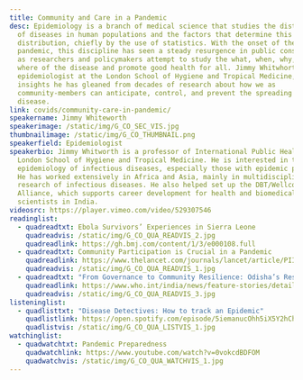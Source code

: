 ```yaml
---
title: Community and Care in a Pandemic
desc: Epidemiology is a branch of medical science that studies the distribution
  of diseases in human populations and the factors that determine this
  distribution, chiefly by the use of statistics. With the onset of the COVID-19
  pandemic, this discipline has seen a steady resurgence in public consciousness
  as researchers and policymakers attempt to study the what, when, why, and
  where of the disease and promote good health for all. Jimmy Whitwhorth, an
  epidemiologist at the London School of Hygiene and Tropical Medicine, shares
  insights he has gleaned from decades of research about how we as
  community-members can anticipate, control, and prevent the spreading of
  disease.
link: covids/community-care-in-pandemic/
speakername: Jimmy Whiteworth
speakerimage: /static/img/G_CO_SEC_VIS.jpg
thumbnailimage: /static/img/G_CO_THUMBNAIL.png
speakerfield: Epidemiologist
speakerbio: Jimmy Whitworth is a professor of International Public Health at the
  London School of Hygiene and Tropical Medicine. He is interested in the
  epidemiology of infectious diseases, especially those with epidemic potential.
  He has worked extensively in Africa and Asia, mainly in multidisciplinary
  research of infectious diseases. He also helped set up the DBT/Wellcome India
  Alliance, which supports career development for health and biomedical
  scientists in India.
videosrc: https://player.vimeo.com/video/529307546
readinglist:
  - quadreadtxt: Ebola Survivors’ Experiences in Sierra Leone
    quadreadvis: /static/img/G_CO_QUA_READVIS_2.jpg
    quadreadlink: https://gh.bmj.com/content/1/3/e000108.full
  - quadreadtxt: Community Participation is Crucial in a Pandemic
    quadreadlink: https://www.thelancet.com/journals/lancet/article/PIIS0140-6736(20)31054-0/fulltext#:~:text=Such%20public%20participation%20will%20reveal,crucially%2C%20of%20building%20future%20resilience.
    quadreadvis: /static/img/G_CO_QUA_READVIS_1.jpg
  - quadreadtxt: "From Governance to Community Resilience: Odisha’s Response to COVID-19"
    quadreadlink: https://www.who.int/india/news/feature-stories/detail/from-governance-to-community-resilience-odisha-s-response-to-covid-19
    quadreadvis: /static/img/G_CO_QUA_READVIS_3.jpg
listeninglist:
  - quadlisttxt: "Disease Detectives: How to track an Epidemic"
    quadlistlink: https://open.spotify.com/episode/5iemanucOhh5iX5Y2hChAH
    quadlistvis: /static/img/G_CO_QUA_LISTVIS_1.jpg
watchinglist:
  - quadwatchtxt: Pandemic Preparedness
    quadwatchlink: https://www.youtube.com/watch?v=0vokcdBDFOM
    quadwatchvis: /static/img/G_CO_QUA_WATCHVIS_1.jpg
---
```

